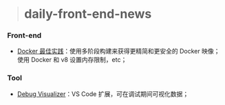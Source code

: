 > # daily-front-end-news

### Front-end

- [Docker 最佳实践](https://dev.to/nodepractices/docker-best-practices-with-node-js-4ln4)：使用多阶段构建来获得更精简和更安全的 Docker 映像；使用 Docker 和 v8 设置内存限制，etc；

### Tool

- [Debug Visualizer](https://github.com/hediet/vscode-debug-visualizer)：VS Code 扩展，可在调试期间可视化数据；

